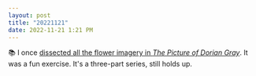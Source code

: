 ```yaml
---
layout: post
title: "20221121"
date: 2022-11-21 1:21 PM
---
```


📚 I once [dissected all the flower imagery in *The Picture of Dorian Gray*](https://multoghost.wordpress.com/tag/dorian-gray/?order=asc). It was a fun exercise. It's a three-part series, still holds up.